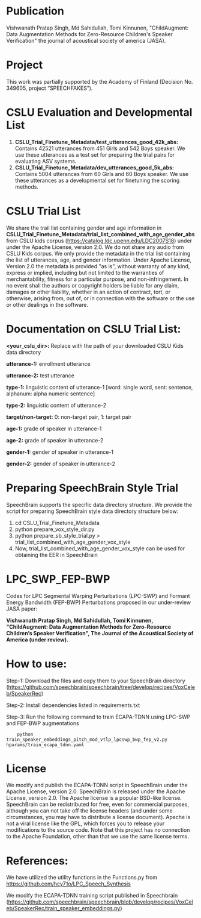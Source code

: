 # Publication

Vishwanath Pratap Singh, Md Sahidullah, Tomi Kinnunen, "ChildAugment: Data Augmentation Methods for Zero-Resource Children's Speaker Verification" the journal of acoustical society of america (JASA).

# Project

This work was partially supported by the Academy of Finland (Decision No. 349605, project “SPEECHFAKES”).

# CSLU Evaluation and Developmental List

1. **CSLU_Trial_Finetune_Metadata/test_utterances_good_42k_abs:** Contains 42521 utterances from 451 Girls and  542 Boys speaker. We use these utterances as a test set for preparing the trial pairs for evaluating ASV systems.
2. **CSLU_Trial_Finetune_Metadata/dev_utterances_good_5k_abs:** Contains 5004 utterances from 60 Girls and  60 Boys speaker. We use these utterances as a developmental set for finetuning the scoring methods.

# CSLU Trial List

We share the trail list containing gender and age information in **CSLU_Trial_Finetune_Metadata/trial_list_combined_with_age_gender_abs** from CSLU kids corpus (https://catalog.ldc.upenn.edu/LDC2007S18) under under the Apache License, version 2.0. We do not share any audio from CSLU Kids corpus. We only provide the metadata in the trial list containing the list of utterances, age, and gender information. Under Apache License, Version 2.0 the metadata is provided "as is", without warranty of any kind, express or implied, including but not limited to the warranties of merchantability, fitness for a particular purpose, and non-infringement. In no event shall the authors or copyright holders be liable for any claim, damages or other liability, whether in an action of contract, tort, or otherwise, arising from, out of, or in connection with the software or the use or other dealings in the software.

# Documentation on CSLU Trial List:

**<your_cslu_dir>:** Replace with the path of your downloaded CSLU Kids data directory

**utterance-1:** enrollment utterance

**utterance-2:** test utterance

**type-1:** linguistic content of utterance-1 [word: single word, sent: sentence, alphanum: alpha numeric sentence]

**type-2:** linguistic content of utterance-2

**target/non-target:** 0: non-target pair, 1: target pair

**age-1:** grade of speaker in utterance-1

**age-2:** grade of speaker in utterance-2

**gender-1:** gender of speaker in utterance-1

**gender-2:** gender of speaker in utterance-2

# Preparing SpeechBrain Style Trial

SpeechBrain supports the specific data directory structure. We provide the script for preparing SpeechBrain style data directory structure below:

1. cd CSLU_Trial_Finetune_Metadata
2. python prepare_vox_style_dir.py
3. python prepare_sb_style_trial.py > trial_list_combined_with_age_gender_vox_style
4. Now,  trial_list_combined_with_age_gender_vox_style can be used for obtaining the EER in SpeechBrain

# LPC_SWP_FEP-BWP

Codes for LPC Segmental Warping Perturbations (LPC-SWP) and Formant Energy Bandwidth (FEP-BWP) Perturbations proposed in our under-review JASA paper: 

**Vishwanath Pratap Singh, Md Sahidullah, Tomi Kinnunen, "ChildAugment: Data Augmentation Methods for Zero-Resource Children’s Speaker Verification", The Journal of the Acoustical Society of America (under review).**

# How to use:

Step-1: Download the files and copy them to your SpeechBrain directory (https://github.com/speechbrain/speechbrain/tree/develop/recipes/VoxCeleb/SpeakerRec)

Step-2: Install dependencies listed in requirements.txt

Step-3: Run the following command to train ECAPA-TDNN using LPC-SWP and FEP-BWP augmentations
   
        python train_speaker_embeddings_pitch_mod_vtlp_lpcswp_bwp_fep_v2.py hparams/train_ecapa_tdnn.yaml

# License
We modify and publish the ECAPA-TDNN script in SpeechBrain under the Apache License, version 2.0. 
SpeechBrain is released under the Apache License, version 2.0. The Apache license is a popular BSD-like license. SpeechBrain can be redistributed for free, even for commercial purposes, although you can not take off the license headers (and under some circumstances, you may have to distribute a license document). Apache is not a viral license like the GPL, which forces you to release your modifications to the source code. Note that this project has no connection to the Apache Foundation, other than that we use the same license terms.

# References:
We have utilized the utility functions in the Functions.py from https://github.com/hcy71o/LPC_Speech_Synthesis

We modify the ECAPA-TDNN training script published in Speechbrain (https://github.com/speechbrain/speechbrain/blob/develop/recipes/VoxCeleb/SpeakerRec/train_speaker_embeddings.py)
